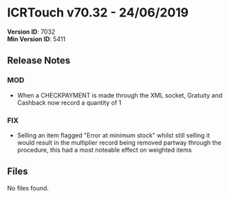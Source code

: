 # ICRTouch v70.32 - 24/06/2019

__Version ID__: 7032
<br>__Min Version ID__: 5411

## Release Notes
### MOD
-  When a CHECKPAYMENT is made through the XML socket, Gratuity and Cashback now record a quantity of 1

### FIX
- Selling an item flagged "Error at minimum stock" whilst still selling it would result in the multiplier record being removed partway through the procedure, this had a most noteable effect on weighted items

## Files
No files found.

